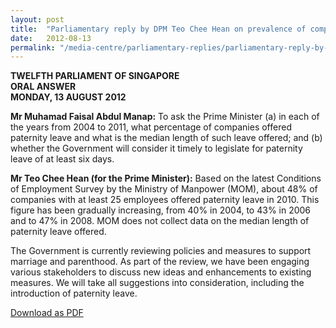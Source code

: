```yaml
---
layout: post
title:  "Parliamentary reply by DPM Teo Chee Hean on prevalence of companies offering paternity leave"
date:   2012-08-13
permalink: "/media-centre/parliamentary-replies/parliamentary-reply-by-dpm-teo-chee-hean-on-13-aug-2012"
---
```


**TWELFTH PARLIAMENT OF SINGAPORE  
ORAL ANSWER  
MONDAY, 13 AUGUST 2012**

**Mr Muhamad Faisal Abdul Manap:**
To ask the Prime Minister (a) in each of the years from 2004 to 2011, what percentage of companies offered paternity leave and what is the median length of such leave offered; and (b) whether the Government will consider it timely to legislate for paternity leave of at least six days.

**Mr Teo Chee Hean (for the Prime Minister):**
Based on the latest Conditions of Employment Survey by the Ministry of Manpower (MOM), about 48% of companies with at least 25 employees offered paternity leave in 2010.  This figure has been gradually increasing, from 40% in 2004, to 43% in 2006 and to 47% in 2008.  MOM does not collect data on the median length of paternity leave offered. 

The Government is currently reviewing policies and measures to support marriage and parenthood.  As part of the review, we have been engaging various stakeholders to discuss new ideas and enhancements to existing measures.  We will take all suggestions into consideration, including the introduction of paternity leave. 

[Download as PDF](https://github.com/isomerpages/isomerpages-stratgroup/raw/master/images/parliamentary%20files/parliamentary-reply-by-dpm-teo-chee-hean-on-13-aug-2012.pdf)
